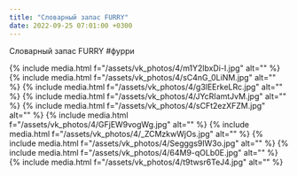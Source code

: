 ```yaml
---
title: "Словарный запас FURRY"
date: 2022-09-25 07:01:00 +0300
---
```


Словарный запас FURRY
#фурри


{% include media.html f="/assets/vk_photos/4/m1Y2lbxDi-I.jpg" alt="" %}
{% include media.html f="/assets/vk_photos/4/sC4nG_0LiNM.jpg" alt="" %}
{% include media.html f="/assets/vk_photos/4/g3lEErkeLRc.jpg" alt="" %}
{% include media.html f="/assets/vk_photos/4/JYcRIamtJvM.jpg" alt="" %}
{% include media.html f="/assets/vk_photos/4/sCFt2ezXFZM.jpg" alt="" %}
{% include media.html f="/assets/vk_photos/4/GFjEW9vogWg.jpg" alt="" %}
{% include media.html f="/assets/vk_photos/4/_ZCMzkwWjOs.jpg" alt="" %}
{% include media.html f="/assets/vk_photos/4/Segggs9IW3o.jpg" alt="" %}
{% include media.html f="/assets/vk_photos/4/64M9-qOLb0E.jpg" alt="" %}
{% include media.html f="/assets/vk_photos/4/t9twsr6TeJ4.jpg" alt="" %}
